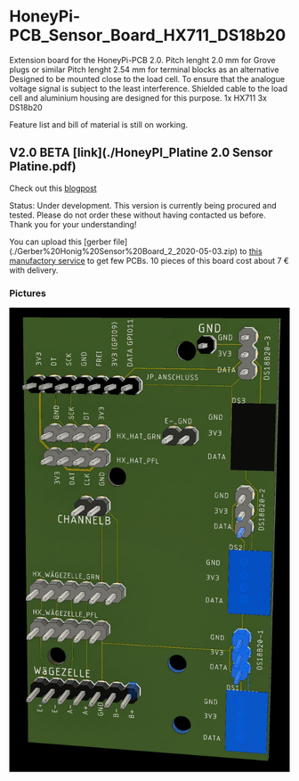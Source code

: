 # HoneyPi-PCB_Sensor_Board_HX711_DS18b20

Extension board for the HoneyPi-PCB 2.0. 
Pitch lenght 2.0 mm for Grove plugs or similar
Pitch lenght 2.54 mm for terminal blocks as an alternative
Designed to be mounted close to the load cell. To ensure that the analogue voltage signal is subject to the least interference.
Shielded cable to the load cell and aluminium housing are designed for this purpose. 
1x HX711
3x DS18b20

Feature list and bill of material is still on working. 

## V2.0 BETA [link](./HoneyPI_Platine 2.0 Sensor Platine.pdf)
Check out this [blogpost](https://www.honey-pi.de/)

Status: Under development.
This version is currently being procured and tested.
Please do not order these without having contacted us before.
Thank you for your understanding!

You can upload this [gerber file] (./Gerber%20Honig%20Sensor%20Board_2_2020-05-03.zip) to [this manufactory service](https://jlcpcb.com/quote) to get few PCBs. 10 pieces of this board cost about 7 € with delivery. 

### Pictures
![Bord render picture](./Pictures/Honig%20Sensor%20Board_HX711_DS18b20.jpg)


